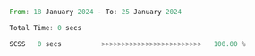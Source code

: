 <!--START_SECTION:waka-->

```rust
From: 18 January 2024 - To: 25 January 2024

Total Time: 0 secs

SCSS   0 secs          >>>>>>>>>>>>>>>>>>>>>>>>>   100.00 %
```

<!--END_SECTION:waka-->
